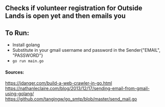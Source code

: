 ## Checks if volunteer registration for Outside Lands is open yet and then emails you

## To Run:

* Install golang
* Substitute in your gmail username and password in the Sender{"EMAIL", "PASSWORD"}
* ``` go run main.go ```



#### Sources:
https://jdanger.com/build-a-web-crawler-in-go.html
https://nathanleclaire.com/blog/2013/12/17/sending-email-from-gmail-using-golang/
https://github.com/tangingw/go_smtp/blob/master/send_mail.go